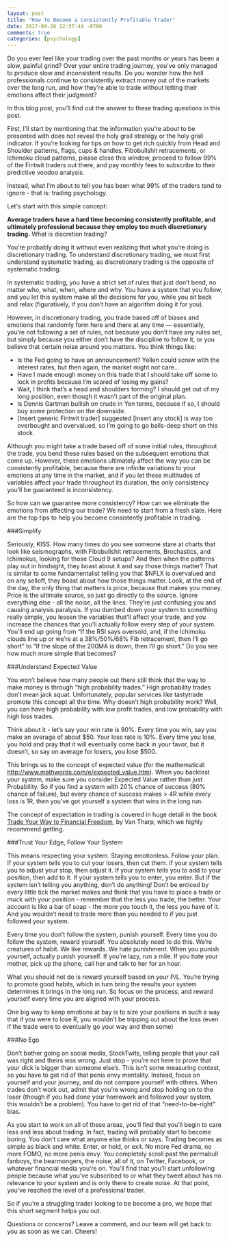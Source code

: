 ```yaml
---
layout: post
title: "How To Become a Consistently Profitable Trader"
date: 2017-09-26 22:57:44 -0700
comments: true
categories: [psychology]
---
```


Do you ever feel like your trading over the past months or years has been a slow, painful grind? Over your entire trading journey, you've only managed to produce slow and inconsistent results. Do you wonder how the hell professionals continue to consistently extract money out of the markets over the long run, and how they’re able to trade without letting their emotions affect their judgment?

In this blog post, you’ll find out the answer to these trading questions in this post.

First, I’ll start by mentioning that the information you’re about to be presented with does not reveal the holy grail strategy or the holy grail indicator. If you’re looking for tips on how to get rich quickly from Head and Shoulder patterns, flags, cups & handles, Fibobullshit retracements, or Ichimoku cloud patterns, please close this window, proceed to follow 99% of the Fintwit traders out there, and pay monthly fees to subscribe to their predictive voodoo analysis.

Instead, what I’m about to tell you has been what 99% of the traders tend to ignore - that is: trading psychology.

Let's start with this simple concept:

**Average traders have a hard time becoming consistently profitable, and ultimately professional because they employ too much discretionary trading.** What is discretion trading?

You’re probably doing it without even realizing that what you’re doing is discretionary trading. To understand discretionary trading, we must first understand systematic trading, as discretionary trading is the opposite of systematic trading.

In systematic trading, you have a strict set of rules that just don’t bend, no matter who, what, when, where and why. You have a system that you follow, and you let this system make all the decisions for you, while you sit back and relax (figuratively, if you don’t have an algorithm doing it for you).

However, in discretionary trading, you trade based off of biases and emotions that randomly form here and there at any time — essentially, you’re not following a set of rules, not because you don’t have any rules set, but simply because you either don’t have the discipline to follow it, or you believe that certain noise around you matters. You think things like:

- Is the Fed going to have an announcement? Yellen could screw with the interest rates, but then again, the market might not care…
- Have I made enough money on this trade that I should take off some to lock in profits because I’m scared of losing my gains?
- Wait, I think that’s a head and shoulders forming? I should get out of my long position, even though it wasn’t part of the original plan.
- Is Dennis Gartman bullish on crude in Yen terms, because if so, I should buy some protection on the downside.
- [Insert generic Fintwit trader] suggested [insert any stock] is way too overbought and overvalued, so I’m going to go balls-deep short on this stock.

Although you might take a trade based off of some initial rules, throughout the trade, you bend these rules based on the subsequent emotions that come up. However, these emotions ultimately affect the way you can be consistently profitable, because there are infinite variations to your emotions at any time in the market, and if you let these multitudes of variables affect your trade throughout its duration, the only consistency you’ll be guaranteed is inconsistency.

So how can we guarantee more consistency? How can we eliminate the emotions from affecting our trade? We need to start from a fresh slate. Here are the top tips to help you become consistently profitable in trading.

###Simplify

Seriously, KISS. How many times do you see someone stare at charts that look like seismographs, with Fibobullshit retracements, Brochastics, and Ichimokus, looking for those Cloud 9 setups? And then when the patterns play out in hindsight, they boast about it and say those things matter? That is similar to some fundamentalist telling you that $NFLX is overvalued and on any selloff, they boast about how those things matter. Look, at the end of the day, the only thing that matters is price, because that makes you money. Price is the ultimate source, so just go directly to the source. Ignore everything else - all the noise, all the lines. They’re just confusing you and causing analysis paralysis. If you dumbed down your system to something really simple, you lessen the variables that’ll affect your trade, and you increase the chances that you’ll actually follow every step of your system. You’ll end up going from “If the RSI says oversold, and, if the Ichimoku clouds line up or we’re at a 38%/50%/68% Fib retracement, then I’ll go short” to “If the slope of the 200MA is down, then I’ll go short.” Do you see how much more simple that becomes?

###Understand Expected Value

You won’t believe how many people out there still think that the way to make money is through “high probability trades.” High probability trades don’t mean jack squat. Unfortunately, popular services like tastytrade promote this concept all the time. Why doesn’t high probability work? Well, you can have high probability with low profit trades, and low probability with high loss trades.

Think about it - let’s say your win rate is 90%. Every time you win, say you make an average of about $50. Your loss rate is 10%. Every time you lose, you hold and pray that it will eventually come back in your favor, but it doesn’t, so say on average for losers, you lose $500.

This brings us to the concept of expected value (for the mathematical: http://www.mathwords.com/e/expected_value.htm). When you backtest your system, make sure you consider Expected Value rather than just Probability. So if you find a system with 20% chance of success (80% chance of failure), but every chance of success makes > 4R while every loss is 1R, then you’ve got yourself a system that wins in the long run.

The concept of expectation in trading is covered in huge detail in the book [Trade Your Way to Financial Freedom](http://amzn.to/2luN8En "Trade Your Way to Financial Freedom"), by Van Tharp, which we highly recommend getting.

###Trust Your Edge, Follow Your System

This means respecting your system. Staying emotionless. Follow your plan. If your system tells you to cut your losers, then cut them. If your system tells you to adjust your stop, then adjust it. If your system tells you to add to your position, then add to it. If your system tells you to enter, you enter. But if the system isn’t telling you anything, don’t do anything! Don’t be enticed by every little tick the market makes and think that you have to place a trade or muck with your position - remember that the less you trade, the better. Your account is like a bar of soap - the more you touch it, the less you have of it. And you wouldn’t need to trade more than you needed to if you just followed your system.

Every time you don’t follow the system, punish yourself. Every time you do follow the system, reward yourself. You absolutely need to do this. We’re creatures of habit. We like rewards. We hate punishment. When you punish yourself, actually punish yourself. If you’re lazy, run a mile. If you hate your mother, pick up the phone, call her and talk to her for an hour.

What you should not do is reward yourself based on your P/L. You’re trying to promote good habits, which in turn bring the results your system determines it brings in the long run. So focus on the process, and reward yourself every time you are aligned with your process.

One big way to keep emotions at bay is to size your positions in such a way that if you were to lose R, you wouldn’t be tripping out about the loss (even if the trade were to eventually go your way and then some)

###No Ego

Don’t bother going on social media, StockTwits, telling people that your call was right and theirs was wrong. Just stop - you’re not here to prove that your dick is bigger than someone else’s. This isn’t some measuring contest, so you have to get rid of that penis envy mentality. Instead, focus on yourself and your journey, and do not compare yourself with others. When trades don’t work out, admit that you’re wrong and stop holding on to the loser (though if you had done your homework and followed your system, this wouldn’t be a problem). You have to get rid of that “need-to-be-right” bias.

As you start to work on all of these areas, you’ll find that you’ll begin to care less and less about trading. In fact, trading will probably start to become boring. You don’t care what anyone else thinks or says. Trading becomes as simple as black and white. Enter, or hold, or exit. No more Fed drama, no more FOMO, no more penis envy. You completely scroll past the permabull fanboys, the bearmongers, the noise, all of it, on Twitter, Facebook, or whatever financial media you’re on. You’ll find that you’ll start unfollowing people because what you’ve subscribed to or what they tweet about has no relevance to your system and is only there to create noise. At that point, you’ve reached the level of a professional trader.

So if you’re a struggling trader looking to be become a pro, we hope that this short segment helps you out.

Questions or concerns? Leave a comment, and our team will get back to you as soon as we can. Cheers!
